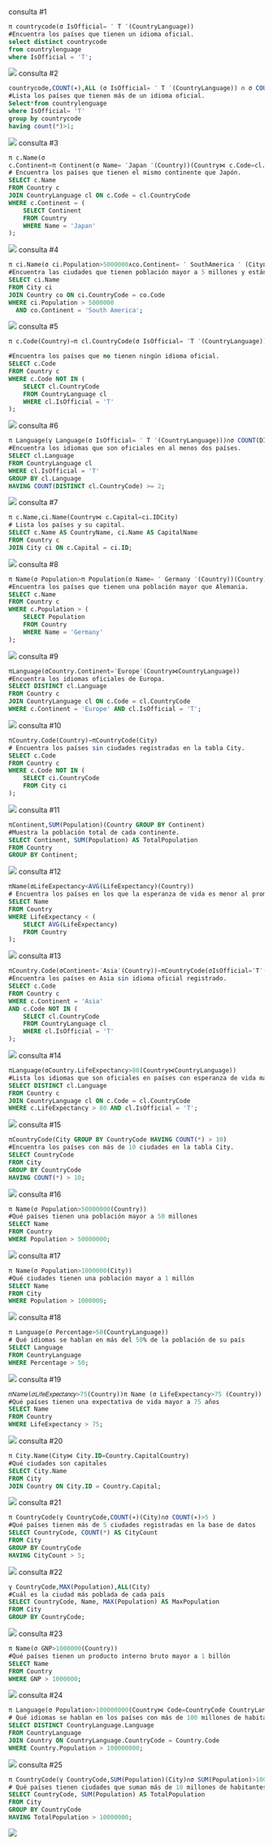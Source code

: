 consulta #1
```sql
π countrycode(σ IsOfficial= ′ T ′(CountryLanguage))
#Encuentra los países que tienen un idioma oficial.
select distinct countrycode
from countrylenguage
where IsOfficial = 'T'; 
```
![](./imagenes/numero1.png?raw=true)
consulta #2
```sql
countrycode,COUNT(∗),ALL (σ IsOfficial= ′ T ′(CountryLanguage)) ∩ σ COUNT(∗)>1
#Lista los países que tienen más de un idioma oficial.
Select*from countrylenguage
where IsOfficial= 'T'
group by countrycode
having count(*)>1;
```
![](./imagenes/numero2.png?raw=true)
consulta #3
```sql
π c.Name(σ 
c.Continent=π Continent(σ Name= ′Japan ′(Country))(Country⋈ c.Code=cl.CountryCodeCountryLanguage))
# Encuentra los países que tienen el mismo continente que Japón.
SELECT c.Name
FROM Country c
JOIN CountryLanguage cl ON c.Code = cl.CountryCode
WHERE c.Continent = (
    SELECT Continent
    FROM Country
    WHERE Name = 'Japan'
);
```
![](./imagenes/numero3.png?raw=true)
consulta #4
```sql
π ci.Name(σ ci.Population>5000000∧co.Continent= ′ SouthAmerica ′ (City⋈ ci.CountryCode=co.CodeCountry))
#Encuentra las ciudades que tienen población mayor a 5 millones y están en América del Sur.
SELECT ci.Name
FROM City ci
JOIN Country co ON ci.CountryCode = co.Code
WHERE ci.Population > 5000000
  AND co.Continent = 'South America';
```
![](./imagenes/numero4.png?raw=true)
consulta #5
```sql
π c.Code(Country)−π cl.CountryCode(σ IsOfficial= ′T ′(CountryLanguage))

#Encuentra los países que no tienen ningún idioma oficial.
SELECT c.Code
FROM Country c
WHERE c.Code NOT IN (
    SELECT cl.CountryCode
    FROM CountryLanguage cl
    WHERE cl.IsOfficial = 'T'
);
```
![](./imagenes/nuemro5.png?raw=true)
consulta #6
```sql
π Language(γ Language(σ IsOfficial= ′ T ′(CountryLanguage)))∩σ COUNT(DISTINCT CountryCode)≥2
#Encuentra los idiomas que son oficiales en al menos dos países.
SELECT cl.Language
FROM CountryLanguage cl
WHERE cl.IsOfficial = 'T'
GROUP BY cl.Language
HAVING COUNT(DISTINCT cl.CountryCode) >= 2;
```
![](./imagenes/numero6.png?raw=true)
consulta #7
```sql
π c.Name,ci.Name(Country⋈ c.Capital=ci.IDCity)
# Lista los países y su capital.
SELECT c.Name AS CountryName, ci.Name AS CapitalName
FROM Country c
JOIN City ci ON c.Capital = ci.ID;
```
![](./imagenes/numero7.png?raw=true)
consulta #8
```sql
π Name(σ Population>π Population(σ Name= ′ Germany ′(Country))(Country))
#Encuentra los países que tienen una población mayor que Alemania.
SELECT c.Name
FROM Country c
WHERE c.Population > (
    SELECT Population
    FROM Country
    WHERE Name = 'Germany'
);
```
![](./imagenes/numero8.png?raw=true)
consulta #9
```sql
πLanguage(σCountry.Continent=′Europe′(Country⋈CountryLanguage))
#Encuentra los idiomas oficiales de Europa.
SELECT DISTINCT cl.Language
FROM Country c
JOIN CountryLanguage cl ON c.Code = cl.CountryCode
WHERE c.Continent = 'Europe' AND cl.IsOfficial = 'T';
```
![](./imagenes/numero9.png?raw=true)
consulta #10
```sql
πCountry.Code(Country)−πCountryCode(City)
# Encuentra los países sin ciudades registradas en la tabla City.
SELECT c.Code
FROM Country c
WHERE c.Code NOT IN (
    SELECT ci.CountryCode
    FROM City ci
);
```
![](./imagenes/numero10.png?raw=true)
consulta #11
```sql
πContinent,SUM(Population)(Country GROUP BY Continent)
#Muestra la población total de cada continente.
SELECT Continent, SUM(Population) AS TotalPopulation
FROM Country
GROUP BY Continent;
```
![](./imagenes/numero11.png?raw=true)
consulta #12
```sql
πName(σLifeExpectancy<AVG(LifeExpectancy)(Country))
# Encuentra los países en los que la esperanza de vida es menor al promedio global.
SELECT Name
FROM Country
WHERE LifeExpectancy < (
    SELECT AVG(LifeExpectancy)
    FROM Country
);
```
![](./imagenes/numero12.png?raw=true)
consulta #13
```sql
πCountry.Code(σContinent=′Asia′(Country))−πCountryCode(σIsOfficial=′T′(CountryLanguage))
#Encuentra los países en Asia sin idioma oficial registrado.
SELECT c.Code
FROM Country c
WHERE c.Continent = 'Asia'
AND c.Code NOT IN (
    SELECT cl.CountryCode
    FROM CountryLanguage cl
    WHERE cl.IsOfficial = 'T'
);
```
![](./imagenes/numero13.png?raw=true)
consulta #14
```sql
πLanguage(σCountry.LifeExpectancy>80(Country⋈CountryLanguage))
#Lista los idiomas que son oficiales en países con esperanza de vida mayor a 80.
SELECT DISTINCT cl.Language
FROM Country c
JOIN CountryLanguage cl ON c.Code = cl.CountryCode
WHERE c.LifeExpectancy > 80 AND cl.IsOfficial = 'T';
```
![](./imagenes/numero14.png?raw=true)
consulta #15
```sql
πCountryCode(City GROUP BY CountryCode HAVING COUNT(*) > 10)
#Encuentra los países con más de 10 ciudades en la tabla City.
SELECT CountryCode
FROM City
GROUP BY CountryCode
HAVING COUNT(*) > 10;
```
![](./imagenes/numero15.png?raw=true)
consulta #16
```sql
π Name(σ Population>50000000(Country))
#Qué países tienen una población mayor a 50 millones
SELECT Name 
FROM Country 
WHERE Population > 50000000;
```
![](./imagenes/numero16.png?raw=true)
consulta #17
```sql
π Name(σ Population>1000000(City))
#Qué ciudades tienen una población mayor a 1 millón
SELECT Name 
FROM City 
WHERE Population > 1000000;
```
![](./imagenes/numero17.png?raw=true)
consulta #18
```sql
π Language(σ Percentage>50(CountryLanguage))
# Qué idiomas se hablan en más del 50% de la población de su país
SELECT Language 
FROM CountryLanguage 
WHERE Percentage > 50;
```
![](./imagenes/numero18.png?raw=true)
consulta #19
```sql
𝜋𝑁𝑎𝑚𝑒(𝜎𝐿𝑖𝑓𝑒𝐸𝑥𝑝𝑒𝑐𝑡𝑎𝑛𝑐𝑦>75(Country))π Name (σ LifeExpectancy>75 (Country))
#Qué países tienen una expectativa de vida mayor a 75 años
SELECT Name 
FROM Country 
WHERE LifeExpectancy > 75;
```
![](./imagenes/numero19.png?raw=true)
consulta #20
```sql
π City.Name(City⋈ City.ID=Country.CapitalCountry)
#Qué ciudades son capitales
SELECT City.Name 
FROM City 
JOIN Country ON City.ID = Country.Capital;
```
![](./imagenes/numero20.png?raw=true)
consulta #21
```sql
π CountryCode(γ CountryCode,COUNT(∗)(City)∩σ COUNT(∗)>5 )
#Qué países tienen más de 5 ciudades registradas en la base de datos
SELECT CountryCode, COUNT(*) AS CityCount 
FROM City 
GROUP BY CountryCode 
HAVING CityCount > 5;
```
![](./imagenes/numero21.png?raw=true)
consulta #22
```sql
γ CountryCode,MAX(Population),ALL(City)
#Cuál es la ciudad más poblada de cada país
SELECT CountryCode, Name, MAX(Population) AS MaxPopulation 
FROM City 
GROUP BY CountryCode;
```
![](./imagenes/numero22.png?raw=true)
consulta #23
```sql
π Name(σ GNP>1000000(Country))
#Qué países tienen un producto interno bruto mayor a 1 billón
SELECT Name 
FROM Country 
WHERE GNP > 1000000;
```
![](./imagenes/numero23.png?raw=true)
consulta #24
```sql
π Language(σ Population>100000000(Country⋈ Code=CountryCode CountryLanguage))
# Qué idiomas se hablan en los países con más de 100 millones de habitantes
SELECT DISTINCT CountryLanguage.Language 
FROM CountryLanguage 
JOIN Country ON CountryLanguage.CountryCode = Country.Code 
WHERE Country.Population > 100000000;
```
![](./imagenes/numero24.png?raw=true)
consulta #25
```sql
π CountryCode(γ CountryCode,SUM(Population)(City)∩σ SUM(Population)>10000000)
# Qué países tienen ciudades que suman más de 10 millones de habitantes en total
SELECT CountryCode, SUM(Population) AS TotalPopulation 
FROM City 
GROUP BY CountryCode 
HAVING TotalPopulation > 10000000;
```
![](./imagenes/numero25.png?raw=true)
